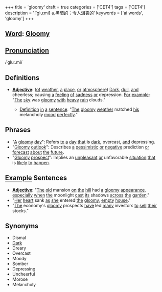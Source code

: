 +++
title = 'gloomy'
draft = true
categories = ['CET4']
tags = ['CET4']
description = '[ˈgluːmi] a.黑暗的；令人沮丧的'
keywords = ['ai words', 'gloomy']
+++

## [Word](/post/word/): [Gloomy](/post/gloomy/)

## [Pronunciation](/post/pronunciation/)
/ˈɡluː.mi/

## Definitions
- **[Adjective](/post/adjective/)**: ([of](/post/of/) [weather](/post/weather/), [a](/post/a/) [place](/post/place/), [or](/post/or/) [atmosphere](/post/atmosphere/)) [Dark](/post/dark/), [dull](/post/dull/), [and](/post/and/) cheerless; causing [a](/post/a/) [feeling](/post/feeling/) [of](/post/of/) [sadness](/post/sadness/) [or](/post/or/) depression. [For](/post/for/) [example](/post/example/): "[The](/post/the/) [sky](/post/sky/) was [gloomy](/post/gloomy/) [with](/post/with/) [heavy](/post/heavy/) [rain](/post/rain/) clouds."
  
  - [Definition](/post/definition/) [in](/post/in/) [a](/post/a/) [sentence](/post/sentence/): "[The](/post/the/) [gloomy](/post/gloomy/) [weather](/post/weather/) matched [his](/post/his/) melancholy [mood](/post/mood/) [perfectly](/post/perfectly/)."
  
## Phrases
- "[A](/post/a/) [gloomy](/post/gloomy/) [day](/post/day/)": Refers [to](/post/to/) [a](/post/a/) [day](/post/day/) [that](/post/that/) is [dark](/post/dark/), overcast, [and](/post/and/) depressing.
- "[Gloomy](/post/gloomy/) [outlook](/post/outlook/)": Describes [a](/post/a/) [pessimistic](/post/pessimistic/) [or](/post/or/) [negative](/post/negative/) prediction [or](/post/or/) [forecast](/post/forecast/) [about](/post/about/) [the](/post/the/) [future](/post/future/).
- "[Gloomy](/post/gloomy/) [prospect](/post/prospect/)": Implies an [unpleasant](/post/unpleasant/) [or](/post/or/) unfavorable [situation](/post/situation/) [that](/post/that/) is [likely](/post/likely/) [to](/post/to/) [happen](/post/happen/).

## [Example](/post/example/) Sentences
- **[Adjective](/post/adjective/)**: "[The](/post/the/) [old](/post/old/) mansion [on](/post/on/) [the](/post/the/) [hill](/post/hill/) had [a](/post/a/) [gloomy](/post/gloomy/) [appearance](/post/appearance/), [especially](/post/especially/) [when](/post/when/) [the](/post/the/) moonlight [cast](/post/cast/) [its](/post/its/) shadows [across](/post/across/) [the](/post/the/) [garden](/post/garden/)."
- "[Her](/post/her/) [heart](/post/heart/) sank [as](/post/as/) [she](/post/she/) entered [the](/post/the/) [gloomy](/post/gloomy/), [empty](/post/empty/) [house](/post/house/)."
- "[The](/post/the/) economy's [gloomy](/post/gloomy/) prospects [have](/post/have/) led [many](/post/many/) investors [to](/post/to/) [sell](/post/sell/) [their](/post/their/) stocks."

## Synonyms
- Dismal
- [Dark](/post/dark/)
- Dreary
- Overcast
- Moody
- Somber
- Depressing
- Uncheerful
- Morose
- Melancholy
